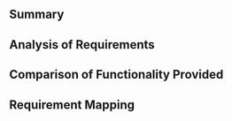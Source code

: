 ## Summary

## Analysis of Requirements


## Comparison of Functionality Provided


## Requirement Mapping